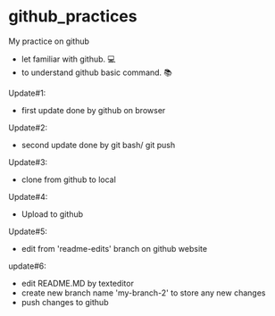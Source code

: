 # github_practices
My practice on github
  * let familiar with github. :computer:
  * to understand github basic command. :books:

Update#1:
  * first update done by github on browser

Update#2:
  * second update done by git bash/ git push
  
Update#3:
  * clone from github to local

Update#4:
  * Upload to github
  
Update#5:
  * edit from 'readme-edits' branch on github website

update#6:
  * edit README.MD by texteditor
  * create new branch name 'my-branch-2' to store any new changes
  * push changes to github
